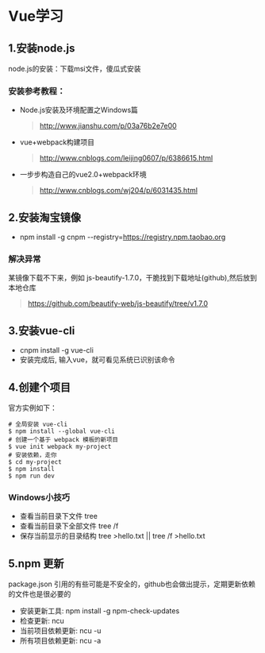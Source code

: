 # Vue学习

## 1.安装node.js
node.js的安装：下载msi文件，傻瓜式安装

### 安装参考教程：
- Node.js安装及环境配置之Windows篇
  > http://www.jianshu.com/p/03a76b2e7e00
- vue+webpack构建项目
  > http://www.cnblogs.com/leijing0607/p/6386615.html
- 一步步构造自己的vue2.0+webpack环境
  > http://www.cnblogs.com/wj204/p/6031435.html


## 2.安装淘宝镜像
* npm install -g cnpm --registry=https://registry.npm.taobao.org 

### 解决异常
某镜像下载不下来，例如 js-beautify-1.7.0，干脆找到下载地址(github),然后放到本地仓库
> https://github.com/beautify-web/js-beautify/tree/v1.7.0


## 3.安装vue-cli
* cnpm install -g vue-cli
* 安装完成后, 输入vue，就可看见系统已识别该命令


## 4.创建个项目
官方实例如下：
```
# 全局安装 vue-cli
$ npm install --global vue-cli
# 创建一个基于 webpack 模板的新项目
$ vue init webpack my-project
# 安装依赖，走你
$ cd my-project
$ npm install
$ npm run dev
```
### Windows小技巧
* 查看当前目录下文件 tree
* 查看当前目录下全部文件 tree /f
* 保存当前显示的目录结构 tree >hello.txt  || tree /f >hello.txt


## 5.npm 更新
package.json 引用的有些可能是不安全的，github也会做出提示，定期更新依赖的文件也是很必要的

* 安装更新工具: npm install -g npm-check-updates
* 检查更新: ncu
* 当前项目依赖更新: ncu -u
* 所有项目依赖更新: ncu -a

